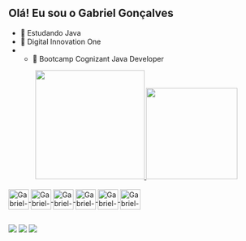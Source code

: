 ## Olá! Eu sou o Gabriel Gonçalves

- 🌱 Estudando Java
- 🏫 Digital Innovation One
- - 📘 Bootcamp Cognizant Java Developer

<div align="center">
  <a href="https://github.com/gabrielszg">
  <img height="215em" src="https://github-readme-stats.vercel.app/api?username=gabrielszg&show_icons=true&theme=highcontrast&include_all_commits=true&count_private=true"/>
  <img height="180em" src="https://github-readme-stats.vercel.app/api/top-langs/?username=gabrielszg&layout=compact&langs_count=7&theme=highcontrast"/>
</div>

<div style="display: inline_block"><br>
   <img align="center" alt="Gabriel-Java" height="40" width="40" src="https://cdn.jsdelivr.net/gh/devicons/devicon/icons/java/java-original-wordmark.svg">
   <img align="center" alt="Gabriel-Spring" height="40" width="40" src="https://cdn.jsdelivr.net/gh/devicons/devicon/icons/spring/spring-original-wordmark.svg">
   <img align="center" alt="Gabriel-Sql" height="40" width="40" src="https://cdn.jsdelivr.net/gh/devicons/devicon/icons/microsoftsqlserver/microsoftsqlserver-plain-wordmark.svg">
   <img align="center" alt="Gabriel-Git" height="40" width="40" src="https://cdn.jsdelivr.net/gh/devicons/devicon/icons/git/git-plain.svg">
   <img align="center" alt="Gabriel-PostgreSql" height="40" width="40" src="https://img.icons8.com/color/48/000000/postgreesql.png">
   <img align="center" alt="Gabriel-Maven" height="40" width="40" src="http://maven.apache.org/images/maven-logo-black-on-white.png">
</div>
  
##
  
<div> 
  <a href="https://instagram.com/gabrielszgoncalves" target="_blank"><img src="https://img.shields.io/badge/-Instagram-%23E4405F?style=for-the-badge&logo=instagram&logoColor=white" target="_blank"></a>
  <a href = "mailto:gabrielsouza5@hotmail.com"><img src="https://img.shields.io/badge/Microsoft_Outlook-0078D4?style=for-the-badge&logo=microsoft-outlook&logoColor=white"></a>
  <a href="https://www.linkedin.com/in/gabriel-gonçalves-a97431144" target="_blank"><img src="https://img.shields.io/badge/-LinkedIn-%230077B5?style=for-the-badge&logo=linkedin&logoColor=white" target="_blank"></a> 
</div>
